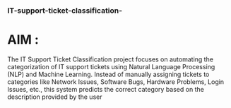 ### IT-support-ticket-classification-
# AIM :

The IT Support Ticket Classification project focuses on automating the categorization of IT support tickets using Natural Language Processing (NLP) and Machine Learning. Instead of manually assigning tickets to categories like Network Issues, Software Bugs, Hardware Problems, Login Issues, etc., this system predicts the correct category based on the description provided by the user
